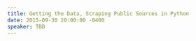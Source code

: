 ```yaml
---
title: Getting the Data, Scraping Public Sources in Python
date: 2015-09-30 20:00:00 -0400
speaker: TBD
---
```


